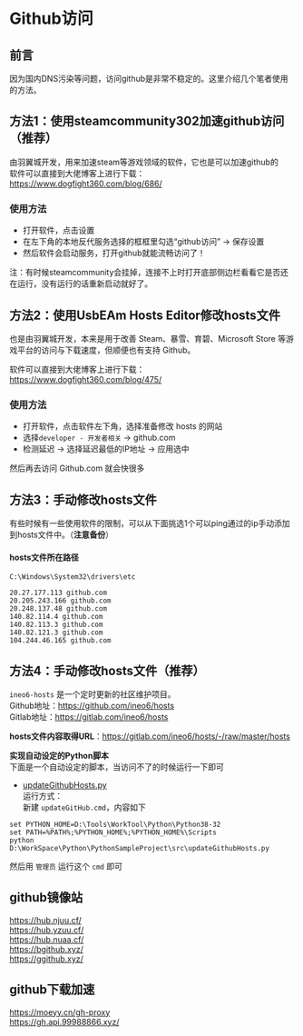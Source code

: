 # Github访问

## 前言
因为国内DNS污染等问题，访问github是非常不稳定的。这里介绍几个笔者使用的方法。

## 方法1：使用steamcommunity302加速github访问（推荐）
由羽翼城开发，用来加速steam等游戏领域的软件，它也是可以加速github的  
软件可以直接到大佬博客上进行下载：  
https://www.dogfight360.com/blog/686/

### 使用方法
* 打开软件，点击设置
* 在左下角的本地反代服务选择的框框里勾选“github访问” → 保存设置
* 然后软件会启动服务，打开github就能流畅访问了！

注：有时候steamcommunity会挂掉，连接不上时打开底部侧边栏看看它是否还在运行，没有运行的话重新启动就好了。


## 方法2：使用UsbEAm Hosts Editor修改hosts文件
也是由羽翼城开发，本来是用于改善 Steam、暴雪、育碧、Microsoft Store 等游戏平台的访问与下载速度，但顺便也有支持 Github。

软件可以直接到大佬博客上进行下载：  
https://www.dogfight360.com/blog/475/

### 使用方法
* 打开软件，点击软件左下角，选择准备修改 hosts 的网站
* 选择``developer - 开发者相关`` → github.com
* 检测延迟 → 选择延迟最低的IP地址 → 应用选中

然后再去访问 Github.com 就会快很多


## 方法3：手动修改hosts文件
有些时候有一些使用软件的限制，可以从下面挑选1个可以ping通过的ip手动添加到hosts文件中。（**注意备份**）
#### hosts文件所在路径
```
C:\Windows\System32\drivers\etc
```
```
20.27.177.113 github.com
20.205.243.166 github.com
20.248.137.48 github.com
140.82.114.4 github.com
140.82.113.3 github.com
140.82.121.3 github.com
104.244.46.165 github.com
```

## 方法4：手动修改hosts文件（推荐）
``ineo6-hosts`` 是一个定时更新的社区维护项目。  
Github地址：https://github.com/ineo6/hosts  
Gitlab地址：https://gitlab.com/ineo6/hosts  

**hosts文件内容取得URL**：https://gitlab.com/ineo6/hosts/-/raw/master/hosts  

**实现自动设定的Python脚本**  
下面是一个自动设定的脚本，当访问不了的时候运行一下即可  
* [updateGithubHosts.py](../Python/updateGithubHosts.py)  
运行方式：  
新建 ``updateGitHub.cmd``，内容如下
```
set PYTHON_HOME=D:\Tools\WorkTool\Python\Python38-32
set PATH=%PATH%;%PYTHON_HOME%;%PYTHON_HOME%\Scripts
python D:\WorkSpace\Python\PythonSampleProject\src\updateGithubHosts.py
```
然后用 ``管理员`` 运行这个 ``cmd`` 即可

## github镜像站
https://hub.njuu.cf/  
https://hub.yzuu.cf/  
https://hub.nuaa.cf/  
https://bgithub.xyz/  
https://ggithub.xyz/  

## github下载加速
https://moeyy.cn/gh-proxy  
https://gh.api.99988866.xyz/  
